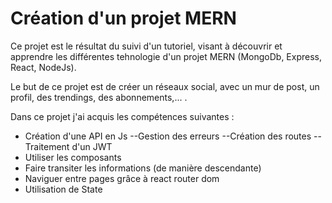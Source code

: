 # Création d'un projet MERN

Ce projet est le résultat du suivi d'un tutoriel, visant à découvrir et apprendre les différentes tehnologie d'un projet MERN (MongoDb, Express, React, NodeJs).

Le but de ce projet est de créer un réseaux social, avec un mur de post, un profil, des trendings, des abonnements,... .

Dans ce projet j'ai acquis les compétences suivantes :
- Création d'une API en Js
--Gestion des erreurs
--Création des routes
--Traitement d'un JWT
- Utiliser les composants
- Faire transiter les informations (de manière descendante)
- Naviguer entre pages grâce à react router dom
- Utilisation de State
